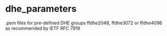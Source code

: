 # dhe_parameters
.pem files for pre-defined DHE groups ffdhe2048, ffdhe3072 or ffdhe4096 as recommended by IETF RFC 7919

